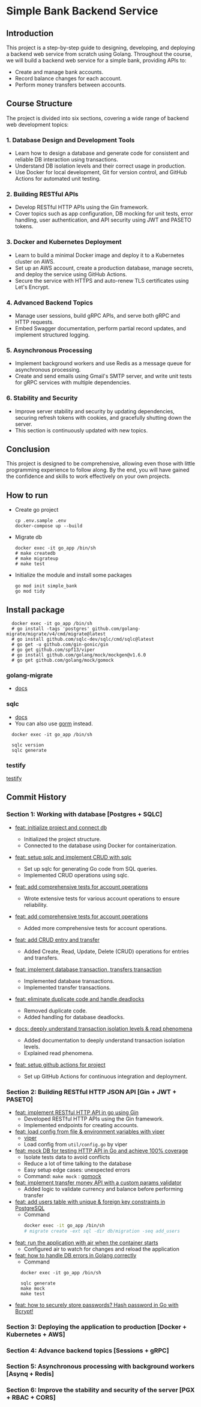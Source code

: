 # Simple Bank Backend Service

## Introduction

This project is a step-by-step guide to designing, developing, and deploying a backend web service from scratch using Golang. Throughout the course, we will build a backend web service for a simple bank, providing APIs to:

- Create and manage bank accounts.
- Record balance changes for each account.
- Perform money transfers between accounts.

## Course Structure
The project is divided into six sections, covering a wide range of backend web development topics:

### 1. Database Design and Development Tools
- Learn how to design a database and generate code for consistent and reliable DB interaction using transactions.
- Understand DB isolation levels and their correct usage in production.
- Use Docker for local development, Git for version control, and GitHub Actions for automated unit testing.

### 2. Building RESTful APIs
- Develop RESTful HTTP APIs using the Gin framework.
- Cover topics such as app configuration, DB mocking for unit tests, error handling, user authentication, and API security using JWT and PASETO tokens.

### 3. Docker and Kubernetes Deployment
- Learn to build a minimal Docker image and deploy it to a Kubernetes cluster on AWS.
- Set up an AWS account, create a production database, manage secrets, and deploy the service using GitHub Actions.
- Secure the service with HTTPS and auto-renew TLS certificates using Let's Encrypt.

### 4. Advanced Backend Topics
- Manage user sessions, build gRPC APIs, and serve both gRPC and HTTP requests.
- Embed Swagger documentation, perform partial record updates, and implement structured logging.

### 5. Asynchronous Processing
- Implement background workers and use Redis as a message queue for asynchronous processing.
- Create and send emails using Gmail's SMTP server, and write unit tests for gRPC services with multiple dependencies.

### 6. Stability and Security
- Improve server stability and security by updating dependencies, securing refresh tokens with cookies, and gracefully shutting down the server.
- This section is continuously updated with new topics.

## Conclusion
This project is designed to be comprehensive, allowing even those with little programming experience to follow along. By the end, you will have gained the confidence and skills to work effectively on your own projects.

## How to run

- Create go project
  ```
  cp .env.sample .env
  docker-compose up --build
  ```

- Migrate db
  ```
  docker exec -it go_app /bin/sh
  # make createdb
  # make migrateup
  # make test
  ```

- Initialize the module and install some packages
  ```
  go mod init simple_bank
  go mod tidy
  ```

##  Install package

```
  docker exec -it go_app /bin/sh
  # go install -tags 'postgres' github.com/golang-migrate/migrate/v4/cmd/migrate@latest
  # go install github.com/sqlc-dev/sqlc/cmd/sqlc@latest
  # go get -u github.com/gin-gonic/gin
  # go get github.com/spf13/viper
  # go install github.com/golang/mock/mockgen@v1.6.0
  # go get github.com/golang/mock/gomock
```

### golang-migrate

- [docs](https://github.com/golang-migrate/migrate/tree/master/cmd/migrate)

### sqlc

- [docs](https://docs.sqlc.dev/en/stable/overview/install.html) 
- You can also use [gorm](https://gorm.io/docs/) instead.

```
  docker exec -it go_app /bin/sh

  sqlc version
  sqlc generate 
```

### testify

[testify](https://github.com/stretchr/testify)

## Commit History

### Section 1: Working with database [Postgres + SQLC]
  - [feat: initialize project and connect db](https://github.com/danhbuidcn/simple_bank/commit/1e0ff18)
    - Initialized the project structure.
    - Connected to the database using Docker for containerization.

  - [feat: setup sqlc and implement CRUD with sqlc](https://github.com/danhbuidcn/simple_bank/commit/7e765d2)
    - Set up sqlc for generating Go code from SQL queries.
    - Implemented CRUD operations using sqlc.

  - [feat: add comprehensive tests for account operations](https://github.com/danhbuidcn/simple_bank/commit/28aefcf)
    - Wrote extensive tests for various account operations to ensure reliability.

  - [feat: add comprehensive tests for account operations](https://github.com/danhbuidcn/simple_bank/commit/81a864d)
    - Added more comprehensive tests for account operations.

  - [feat: add CRUD entry and transfer](https://github.com/danhbuidcn/simple_bank/commit/4a33824)
    - Added Create, Read, Update, Delete (CRUD) operations for entries and transfers.

  - [feat: implement database transaction, transfers transaction](https://github.com/danhbuidcn/simple_bank/commit/4ab5362)
    - Implemented database transactions.
    - Implemented transfer transactions.

  - [feat: eliminate duplicate code and handle deadlocks](https://github.com/danhbuidcn/simple_bank/commit/6bf08d8)
    - Removed duplicate code.
    - Added handling for database deadlocks.

  - [docs: deeply understand transaction isolation levels & read phenomena](https://github.com/danhbuidcn/simple_bank/commit/4cbca31)
    - Added documentation to deeply understand transaction isolation levels.
    - Explained read phenomena.

  - [feat: setup github actions for project](https://github.com/danhbuidcn/simple_bank/commit/5768479)
    - Set up GitHub Actions for continuous integration and deployment.

### Section 2: Building RESTful HTTP JSON API [Gin + JWT + PASETO]
  - [feat: implement RESTful HTTP API in go using Gin](https://github.com/danhbuidcn/simple_bank/commit/4fd7e4e)
    - Developed RESTful HTTP APIs using the Gin framework.
    - Implemented endpoints for creating accounts.
  - [feat: load config from file & environment variables with viper](https://github.com/danhbuidcn/simple_bank/commit/ab9d2b4)
    - [viper](https://github.com/spf13/viper)
    - Load config from `util/config.go` by viper
  - [feat: mock DB for testing HTTP API in Go and achieve 100% coverage](https://github.com/danhbuidcn/simple_bank/commit/225a0f2)
    - Isolate tests data to avoid conflicts
    - Reduce a lot of time talking to the database
    - Easy setup edge cases: unexpected errors
    - Command: `make mock` : [gomock](https://github.com/golang/mock)
  - [feat: implement transfer money API with a custom params validator](https://github.com/danhbuidcn/simple_bank/commit/f81ed2c)
    - Added logic to validate currency and balance before performing transfer
  - [feat: add users table with unique & foreign key constraints in PostgreSQL](https://github.com/danhbuidcn/simple_bank/commit/f8470a3)
    - Command
      ```bash
      docker exec -it go_app /bin/sh
      # migrate create -ext sql -dir db/migration -seq add_users
      ```
  - [feat: run the application with air when the container starts](https://github.com/danhbuidcn/simple_bank/commit/d421c1a)
    - Configured air to watch for changes and reload the application
  - [feat: how to handle DB errors in Golang correctly](https://github.com/danhbuidcn/simple_bank/commit/e7acfea)
    - Command
    ```
      docker exec -it go_app /bin/sh

      sqlc generate
      make mock
      make test
    ```
  - [feat: how to securely store passwords? Hash password in Go with Bcrypt!](https://github.com/danhbuidcn/simple_bank/commit/7d37b8a)

### Section 3: Deploying the application to production [Docker + Kubernetes + AWS]

### Section 4: Advance backend topics [Sessions + gRPC]

### Section 5: Asynchronous processing with background workers [Asynq + Redis]

### Section 6: Improve the stability and security of the server [PGX + RBAC + CORS]
